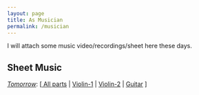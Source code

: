 ```yaml
---
layout: page
title: As Musician
permalink: /musician
---
```


<!-- Viewer Counter Tag -->
<!-- <script async src="//busuanzi.ibruce.info/busuanzi/2.3/busuanzi.pure.mini.js">
</script> -->

<!-- Google Analytics tag (gtag.js) -->
<script async src="https://www.googletagmanager.com/gtag/js?id=G-MK1PD93QHP"></script>
<script>
  window.dataLayer = window.dataLayer || [];
  function gtag(){dataLayer.push(arguments);}
  gtag('js', new Date());

  gtag('config', 'G-MK1PD93QHP');
</script>


<!-- 
Sections:
Intro
Performance
Recordings
 -->

I will attach some music video/recordings/sheet here these days.

## Sheet Music
[*Tomorrow*](https://www.bilibili.com/video/BV1yh4y1R7rb/): [[ All parts](assets/pdf/sheet_music/tomorrow/Tomorrow.pdf) | [Violin-1](assets/pdf/sheet_music/tomorrow/Tomorrow_violin1.pdf) | [Violin-2](assets/pdf/sheet_music/tomorrow/Tomorrow_violin2.pdf) | [Guitar](assets/pdf/sheet_music/tomorrow/Tomorrow_guitar.pdf) ]
